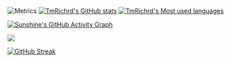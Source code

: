 ![Metrics](https://metrics.lecoq.io/TmRichrd?template=classic&config.timezone=Asia%2FShanghai)
[![TmRichrd's GitHub stats](https://github-readme-stats.vercel.app/api?username=TmRichrd)](https://github.com/anuraghazra/github-readme-stats)
[![TmRichrd's Most used languages](https://github-readme-stats.vercel.app/api/top-langs/?username=TmRichrd&layout=compact&hide_border=true&langs_count=10)](https://github.com/anuraghazra/github-readme-stats)

[![Sunshine's GitHub Activity Graph](https://activity-graph.herokuapp.com/graph?username=sun0225SUN&theme=xcode)](https://github.com/sun0225SUN)

![](https://stats.justsong.cn/api/csdn?id=weixin_50915462)

[![GitHub Streak](https://github-readme-streak-stats.herokuapp.com/?user=TmRichrd)](https://git.io/streak-stats)